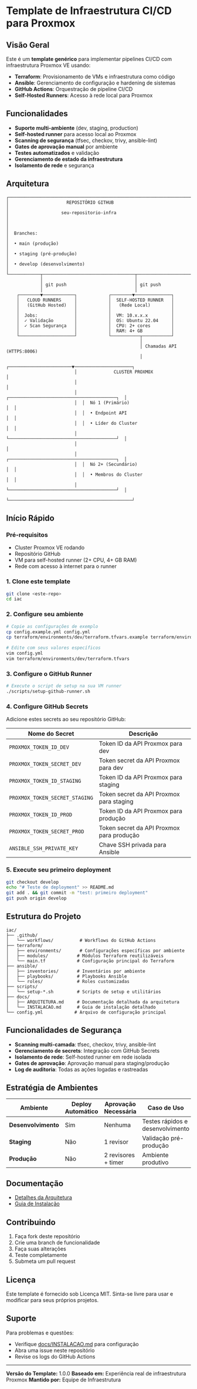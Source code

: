 # Template de Infraestrutura CI/CD para Proxmox

## Visão Geral

Este é um **template genérico** para implementar pipelines CI/CD com infraestrutura Proxmox VE usando:

- **Terraform**: Provisionamento de VMs e infraestrutura como código
- **Ansible**: Gerenciamento de configuração e hardening de sistemas
- **GitHub Actions**: Orquestração de pipeline CI/CD
- **Self-Hosted Runners**: Acesso à rede local para Proxmox

## Funcionalidades

- **Suporte multi-ambiente** (dev, staging, production)
- **Self-hosted runner** para acesso local ao Proxmox
- **Scanning de segurança** (tfsec, checkov, trivy, ansible-lint)
- **Gates de aprovação manual** por ambiente
- **Testes automatizados** e validação
- **Gerenciamento de estado da infraestrutura**
- **Isolamento de rede** e segurança

## Arquitetura

```
┌─────────────────────────────────────────────────────────────────────────┐
│                      REPOSITÓRIO GITHUB                                │
│                    seu-repositorio-infra                               │
│                                                                         │
│  Branches:                                                              │
│  • main (produção)                                                     │
│  • staging (pré-produção)                                              │
│  • develop (desenvolvimento)                                           │
└────────────┬───────────────────────────────────┬────────────────────────┘
             │                                   │
             │ git push                          │ git push
             │                                   │
    ┌────────▼────────────┐            ┌────────▼──────────────┐
    │   CLOUD RUNNERS     │            │  SELF-HOSTED RUNNER   │
    │   (GitHub Hosted)   │            │   (Rede Local)        │
    │                     │            │                       │
    │  Jobs:              │            │  VM: 10.x.x.x         │
    │  ✓ Validação        │            │  OS: Ubuntu 22.04     │
    │  ✓ Scan Segurança   │            │  CPU: 2+ cores        │
    │                     │            │  RAM: 4+ GB           │
    └─────────────────────┘            └───────────┬───────────┘
                                                   │
                                                   │ Chamadas API (HTTPS:8006)
                                                   │
                          ┌────────────────────────▼──────────────────────┐
                          │              CLUSTER PROXMOX                  │
                          │                                               │
                          │  ┌─────────────────────────────────────────┐  │
                          │  │  Nó 1 (Primário)                        │  │
                          │  │  • Endpoint API                         │  │
                          │  │  • Líder do Cluster                     │  │
                          │  └─────────────────────────────────────────┘  │
                          │                                               │
                          │  ┌─────────────────────────────────────────┐  │
                          │  │  Nó 2+ (Secundário)                     │  │
                          │  │  • Membros do Cluster                   │  │
                          │  └─────────────────────────────────────────┘  │
                          └───────────────────────────────────────────────┘
```

## Início Rápido

### Pré-requisitos

- Cluster Proxmox VE rodando
- Repositório GitHub
- VM para self-hosted runner (2+ CPU, 4+ GB RAM)
- Rede com acesso à internet para o runner

### 1. Clone este template

```bash
git clone <este-repo>
cd iac
```

### 2. Configure seu ambiente

```bash
# Copie as configurações de exemplo
cp config.example.yml config.yml
cp terraform/environments/dev/terraform.tfvars.example terraform/environments/dev/terraform.tfvars

# Edite com seus valores específicos
vim config.yml
vim terraform/environments/dev/terraform.tfvars
```

### 3. Configure o GitHub Runner

```bash
# Execute o script de setup na sua VM runner
./scripts/setup-github-runner.sh
```

### 4. Configure GitHub Secrets

Adicione estes secrets ao seu repositório GitHub:

| Nome do Secret | Descrição |
|-------------|-------------|
| `PROXMOX_TOKEN_ID_DEV` | Token ID da API Proxmox para dev |
| `PROXMOX_TOKEN_SECRET_DEV` | Token secret da API Proxmox para dev |
| `PROXMOX_TOKEN_ID_STAGING` | Token ID da API Proxmox para staging |
| `PROXMOX_TOKEN_SECRET_STAGING` | Token secret da API Proxmox para staging |
| `PROXMOX_TOKEN_ID_PROD` | Token ID da API Proxmox para produção |
| `PROXMOX_TOKEN_SECRET_PROD` | Token secret da API Proxmox para produção |
| `ANSIBLE_SSH_PRIVATE_KEY` | Chave SSH privada para Ansible |

### 5. Execute seu primeiro deployment

```bash
git checkout develop
echo "# Teste de deployment" >> README.md
git add . && git commit -m "test: primeiro deployment"
git push origin develop
```

## Estrutura do Projeto

```
iac/
├── .github/
│   └── workflows/          # Workflows do GitHub Actions
├── terraform/
│   ├── environments/       # Configurações específicas por ambiente
│   ├── modules/           # Módulos Terraform reutilizáveis
│   └── main.tf            # Configuração principal do Terraform
├── ansible/
│   ├── inventories/       # Inventários por ambiente
│   ├── playbooks/         # Playbooks Ansible
│   └── roles/             # Roles customizadas
├── scripts/
│   └── setup-*.sh         # Scripts de setup e utilitários
├── docs/
│   ├── ARQUITETURA.md     # Documentação detalhada da arquitetura
│   └── INSTALACAO.md      # Guia de instalação detalhado
└── config.yml            # Arquivo de configuração principal
```

## Funcionalidades de Segurança

- **Scanning multi-camada**: tfsec, checkov, trivy, ansible-lint
- **Gerenciamento de secrets**: Integração com GitHub Secrets
- **Isolamento de rede**: Self-hosted runner em rede isolada
- **Gates de aprovação**: Aprovação manual para staging/produção
- **Log de auditoria**: Todas as ações logadas e rastreadas

## Estratégia de Ambientes

| Ambiente | Deploy Automático | Aprovação Necessária | Caso de Uso |
|-------------|------------|-------------------|----------|
| **Desenvolvimento** | Sim | Nenhuma | Testes rápidos e desenvolvimento |
| **Staging** | Não | 1 revisor | Validação pré-produção |
| **Produção** | Não | 2 revisores + timer | Ambiente produtivo |

## Documentação

- [Detalhes da Arquitetura](docs/ARQUITETURA.md)
- [Guia de Instalação](docs/INSTALACAO.md)

## Contribuindo

1. Faça fork deste repositório
2. Crie uma branch de funcionalidade
3. Faça suas alterações
4. Teste completamente
5. Submeta um pull request

## Licença

Este template é fornecido sob Licença MIT. Sinta-se livre para usar e modificar para seus próprios projetos.

## Suporte

Para problemas e questões:
- Verifique [docs/INSTALACAO.md](docs/INSTALACAO.md) para configuração
- Abra uma issue neste repositório
- Revise os logs do GitHub Actions

---

**Versão do Template:** 1.0.0
**Baseado em:** Experiência real de infraestrutura Proxmox
**Mantido por:** Equipe de Infraestrutura